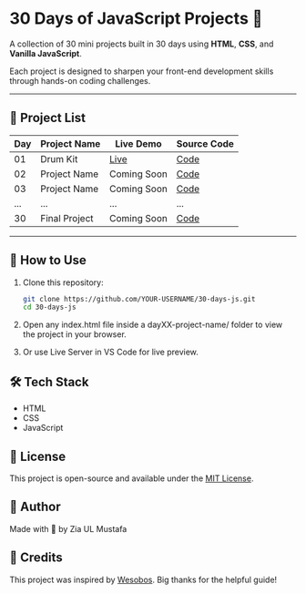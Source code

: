 # 30 Days of JavaScript Projects 🚀

A collection of 30 mini projects built in 30 days using **HTML**, **CSS**, and **Vanilla JavaScript**.

Each project is designed to sharpen your front-end development skills through hands-on coding challenges.

---

## 📅 Project List

| Day  | Project Name      | Live Demo                                             | Source Code                   |
|------|-------------------|-------------------------------------------------------|-------------------------------|
| 01   | Drum Kit          | [Live](https://drumkit-psi-ochre.vercel.app/)         | [Code](./day01-drum-kit)      |
| 02   | Project Name      | Coming Soon                                           | [Code](./day02-project-name)  |
| 03   | Project Name      | Coming Soon                                           | [Code](./day03-project-name)  |
| ...  | ...               | ...                                                   | ...                           |
| 30   | Final Project     | Coming Soon                                           | [Code](./day30-final-project) |

---

## 📁 How to Use

1. Clone this repository:
   ```bash
   git clone https://github.com/YOUR-USERNAME/30-days-js.git
   cd 30-days-js
2. Open any index.html file inside a dayXX-project-name/ folder to view the project in your browser.

3. Or use Live Server in VS Code for live preview.


## 🛠 Tech Stack

- HTML
- CSS
- JavaScript

## 📄 License

This project is open-source and available under the [MIT License](LICENSE).

## 🙌 Author
Made with 💙 by Zia UL Mustafa  

## 🙏 Credits
This project was inspired by [Wesobos](https://javascript30.com/).
Big thanks for the helpful guide!
